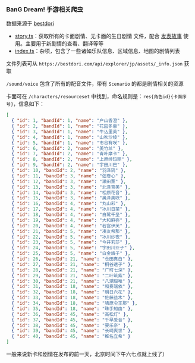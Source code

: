 ### BanG Dream! 手游相关爬虫

数据来源于 [bestdori](https://bestdori.com)

- [story.ts](./story.ts)：获取所有的卡面剧情、无卡面的生日剧情 文件，配合 [发表故事](https://bestdori.com/community/stories/new) 使用。主要用于新剧情的查看、翻译等等
- [index.ts](./index.ts)：杂项，包含了一些诸如乐队信息、区域信息、地图的剧情列表

文件列表可从 `https://bestdori.com/api/explorer/jp/assets/_info.json` 获取

`/sound/voice` 包含了所有的配音文件，带有 `Scenario` 的都是剧情相关的资源

卡面可在 `/characters/resourceset` 中找到，命名规则是：`res{角色id}{卡面序号}`，信息如下：

```json
[
  { "id": 1, "bandId": 1, "name": "户山香澄" },
  { "id": 2, "bandId": 1, "name": "花园多惠" },
  { "id": 3, "bandId": 1, "name": "牛込里美" },
  { "id": 4, "bandId": 1, "name": "山吹沙绫" },
  { "id": 5, "bandId": 1, "name": "市谷有咲" },
  { "id": 6, "bandId": 2, "name": "美竹兰" },
  { "id": 7, "bandId": 2, "name": "青叶摩卡" },
  { "id": 8, "bandId": 2, "name": "上原绯玛丽" },
  { "id": 9, "bandId": 2, "name": "宇田川巴" },
  { "id": 10, "bandId": 2, "name": "羽泽鸫" },
  { "id": 11, "bandId": 3, "name": "弦卷心" },
  { "id": 12, "bandId": 3, "name": "濑田薰" },
  { "id": 13, "bandId": 3, "name": "北泽育美" },
  { "id": 14, "bandId": 3, "name": "松原花音" },
  { "id": 15, "bandId": 3, "name": "奥泽美咲" },
  { "id": 16, "bandId": 4, "name": "丸山彩" },
  { "id": 17, "bandId": 4, "name": "冰川日菜" },
  { "id": 18, "bandId": 4, "name": "白鹭千圣" },
  { "id": 19, "bandId": 4, "name": "大和麻弥" },
  { "id": 20, "bandId": 4, "name": "若宫伊芙" },
  { "id": 21, "bandId": 5, "name": "凑友希那" },
  { "id": 22, "bandId": 5, "name": "冰川纱夜" },
  { "id": 23, "bandId": 5, "name": "今井莉莎" },
  { "id": 24, "bandId": 5, "name": "宇田川亚子" },
  { "id": 25, "bandId": 5, "name": "白金燐子" },
  { "id": 26, "bandId": 21, "name": "仓田真白" },
  { "id": 27, "bandId": 21, "name": "桐谷透子" },
  { "id": 28, "bandId": 21, "name": "广町七深" },
  { "id": 29, "bandId": 21, "name": "二叶筑紫" },
  { "id": 30, "bandId": 21, "name": "八潮瑠唯" },
  { "id": 31, "bandId": 18, "name": "和奏瑞依" },
  { "id": 32, "bandId": 18, "name": "朝日六花" },
  { "id": 33, "bandId": 18, "name": "佐藤益木" },
  { "id": 34, "bandId": 18, "name": "鳰原令王那" },
  { "id": 35, "bandId": 18, "name": "珠手知由" },
  { "id": 36, "bandId": 45, "name": "高松灯" },
  { "id": 37, "bandId": 45, "name": "千早爱音" },
  { "id": 38, "bandId": 45, "name": "要乐奈" },
  { "id": 39, "bandId": 45, "name": "长崎爽世" },
  { "id": 40, "bandId": 45, "name": "椎名立希" }
]
```

一般来说新卡和剧情在发布的前一天，北京时间下午六七点就上线了）
